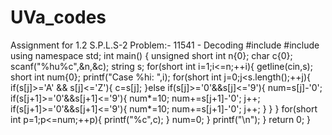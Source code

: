 # UVa_codes
Assignment for 1.2 S.P.L.S-2 
Problem:- 11541 - Decoding
#include<iostream>
#include<string>
using namespace std;
int main()
{
    unsigned short int n{0};
    char c{0};
    scanf("%hu%c",&n,&c);
    string s;
    for(short int i=1;i<=n;++i){
        getline(cin,s);
        short int num{0};
        printf("Case %hi: ",i);
        for(short int j=0;j<s.length();++j){
            if(s[j]>='A' && s[j]<='Z'){
                c=s[j];
            }else if(s[j]>='0'&&s[j]<='9'){
                num=s[j]-'0';
                if(s[j+1]>='0'&&s[j+1]<='9'){
                    num*=10;
                    num+=s[j+1]-'0';
                    j++;
                    if(s[j+1]>='0'&&s[j+1]<='9'){
                        num*=10;
                        num+=s[j+1]-'0';
                        j++;
                    }
                }
            }
            for(short int p=1;p<=num;++p){
                printf("%c",c);
            }
            num=0;
        }
        printf("\n");
    }
    return 0;
}
